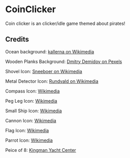 # CoinClicker

Coin clicker is an clicker/idle game themed about pirates! 

## Credits

Ocean background: [kallerna on Wikimedia](https://commons.wikimedia.org/wiki/File:Atlantic_near_Faroe_Islands.jpg)

Wooden Planks Background: [Dmitry Demidov on Pexels](https://www.pexels.com/photo/brown-wooden-surface-made-of-timber-planks-3800449/)

Shovel Icon: [Sneeboer on Wikimedia](https://commons.wikimedia.org/wiki/File:Shovel_24cm.jpg)

Metal Detector Icon: [Rundvald on Wikimedia](https://commons.wikimedia.org/wiki/File:Detecteur-metaux-Pro-Detect-Made-in-Saint-Hilaire-du-Harcouet-1980s-byRundvald.jpg)

Compass Icon: [Wikimedia](https://commons.wikimedia.org/wiki/File:Waltham-Compass.png)

Peg Leg Icon: [Wikimedia](https://commons.wikimedia.org/wiki/File:Aritificial_peg_leg,_Europe,_1850-1900_Wellcome_L0057690.jpg)

Small Ship Icon: [Wikimedia](https://commons.wikimedia.org/wiki/File:Princess_Pacific_at_Stanley_Hong_Kong_Small.jpg)

Cannon Icon: [Wikimedia](https://commons.wikimedia.org/wiki/File:The_Tsar_Cannon_%2819780062749%29.jpg)

Flag Icon: [Wikimedia](https://commons.wikimedia.org/wiki/File:Jolly_Roger_Flag-02.svg)

Parrot Icon: [Wikimedia](https://commons.wikimedia.org/wiki/File:Ara_militaris_-pirate_festival_%282007%29-8a.jpg)

Peice of 8: [Kingman Yacht Center](https://www.kingmanyachtcenter.com/sea-history-what-is-a-piece-of-eight/)